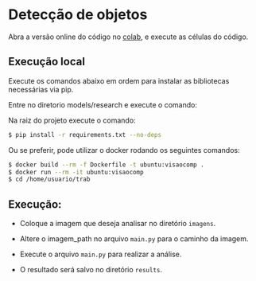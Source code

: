 # Detecção de objetos

Abra a versão online do código no [colab](https://colab.research.google.com/drive/1tbd_ZJIA7wQ-77wsnTldM0PjZ4fysFBx?usp=sharing), e execute as células do código.

## Execução local

Execute os comandos abaixo em ordem para instalar as bibliotecas necessárias via pip.

Entre no diretorio models/research e execute o comando:

Na raiz do projeto execute o comando:

```sh
$ pip install -r requirements.txt --no-deps
```

Ou se preferir, pode utilizar o docker rodando os seguintes comandos:

```sh
$ docker build --rm -f Dockerfile -t ubuntu:visaocomp .
$ docker run --rm -it ubuntu:visaocomp
$ cd /home/usuario/trab
```

## Execução:

- Coloque a imagem que deseja analisar no diretório `imagens`.

- Altere o imagem_path no arquivo `main.py` para o caminho da imagem.

- Execute o arquivo `main.py` para realizar a análise.

- O resultado será salvo no diretório `results`.
